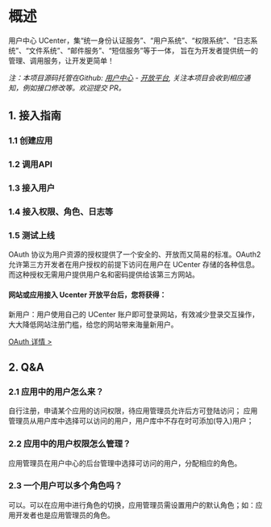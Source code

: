 概述
=======

用户中心 UCenter，集“统一身份认证服务”、“用户系统”、“权限系统”、“日志系统”、“文件系统”、“邮件服务”、“短信服务”等于一体，
旨在为开发者提供统一的管理、调用服务，让开发更简单！


*注：本项目源码托管在Github: [用户中心](https://github.com/yaoshanliang/ucenter) -
[开放平台](https://github.com/yaoshanliang/ucenter-open), 关注本项目会收到相应通知，例如接口修改等。欢迎提交 PR。*



## 1. 接入指南

### 1.1 创建应用
### 1.2 调用API
### 1.3 接入用户
### 1.4 接入权限、角色、日志等
### 1.5 测试上线

OAuth 协议为用户资源的授权提供了一个安全的、开放而又简易的标准。OAuth2 允许第三方开发者在用户授权的前提下访问在用户在 UCenter 存储的各种信息。而这种授权无需用户提供用户名和密码提供给该第三方网站。

#### 网站或应用接入 Ucenter 开放平台后，您将获得：

新用户：用户使用自己的 UCenter 账户即可登录网站，有效减少登录交互操作，大大降低网站注册门槛，给您的网站带来海量新用户。


[OAuth 详情 >][oauth]


## 2. Q&A

### 2.1 应用中的用户怎么来？

自行注册，申请某个应用的访问权限，待应用管理员允许后方可登陆访问；
应用管理员从用户库中选择可以访问的用户，用户库中不存在时可添加(导入)用户；

### 2.2 应用中的用户权限怎么管理？

应用管理员在用户中心的后台管理中选择可访问的用户，分配相应的角色。

### 2.3 一个用户可以多个角色吗？

可以。可以在应用中进行角色的切换，应用管理员需设置用户的默认角色；如：应用开发者也是应用管理员的角色。



[dist]:https://coding.net/u/coding/open
[openapi]:/openapi
[oauth]:/oauth.html
[webhook]:/webhook.html
[opencoding]:https://coding.net/u/coding/open
